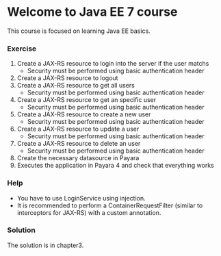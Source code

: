 # Welcome to Java EE 7 course

This course is focused on learning Java EE basics.

### Exercise

1. Create a JAX-RS resource to login into the server if the user matchs
    * Security must be performed using basic authentication header
2. Create a JAX-RS resource to logout
3. Create a JAX-RS resource to get all users
    * Security must be performed using basic authentication header
4. Create a JAX-RS resource to get an specific user
    * Security must be performed using basic authentication header
5. Create a JAX-RS resource to create a new user
    * Security must be performed using basic authentication header
6. Create a JAX-RS resource to update a user
    * Security must be performed using basic authentication header
7. Create a JAX-RS resource to delete an user
    * Security must be performed using basic authentication header
8. Create the necessary datasource in Payara
9. Executes the application in Payara 4 and check that everything works

### Help

* You have to use LoginService using injection.
* It is recommended to perform a ContainerRequestFilter (similar to interceptors for JAX-RS) with a custom annotation.

### Solution

The solution is in chapter3.

